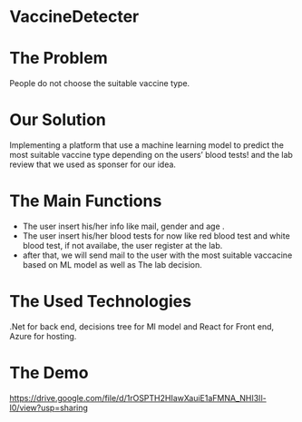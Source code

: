 # VaccineDetecter
# The Problem
People do not choose the suitable vaccine type.
# Our Solution
Implementing a platform that use a machine learning model to  predict the most suitable vaccine type depending on the users’ blood tests! and the lab review that we used as sponser for our idea.
# The Main Functions
 - The user insert his/her info like mail, gender and age .
 - The user insert his/her blood tests for now like red blood test and white blood test, if not availabe, the user register at the lab.
 - after that, we will send mail to the user with the most suitable vaccacine based on ML model as well as The lab decision.
# The Used Technologies
.Net for back end, decisions tree for Ml model and React for Front end, Azure for hosting.
# The Demo
https://drive.google.com/file/d/1rOSPTH2HIawXauiE1aFMNA_NHI3Il-I0/view?usp=sharing



